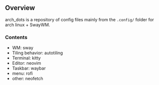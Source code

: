 ## Overview
arch_dots is a repository of config files mainly from the `.config/` folder  for arch linux + SwayWM.

### Contents
-  WM: sway
-  Tiling behavior: autotiling
-  Terminal: kitty
-  Editor: neovim
-  Taskbar: waybar
-  menu: rofi
-  other: neofetch

